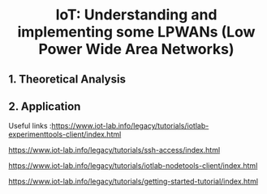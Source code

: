 <center> <h1>IoT: Understanding and implementing some LPWANs (Low Power Wide Area Networks)</h1> </center>

## 1. Theoretical Analysis




## 2. Application

Useful links :https://www.iot-lab.info/legacy/tutorials/iotlab-experimenttools-client/index.html 

https://www.iot-lab.info/legacy/tutorials/ssh-access/index.html

https://www.iot-lab.info/legacy/tutorials/iotlab-nodetools-client/index.html

https://www.iot-lab.info/legacy/tutorials/getting-started-tutorial/index.html
